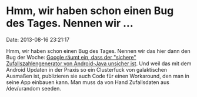 Hmm, wir haben schon einen Bug des Tages. Nennen wir \...
=========================================================

Date: 2013-08-16 23:21:17

Hmm, wir haben schon einen Bug des Tages. Nennen wir das hier dann den
Bug der Woche: [Google räumt ein, dass der \"sichere\"
Zufallszahlengenerator von Android-Java unsicher
ist](http://android-developers.blogspot.com/2013/08/some-securerandom-thoughts.html).
Und weil das mit dem Android Updaten in der Praxis so ein Clusterfuck
von galaktischen Ausmaßen ist, publizieren sie auch Code für einen
Workaround, den man in seine App einbauen kann. Man muss da von Hand
Zufallsdaten aus /dev/urandom seeden.
